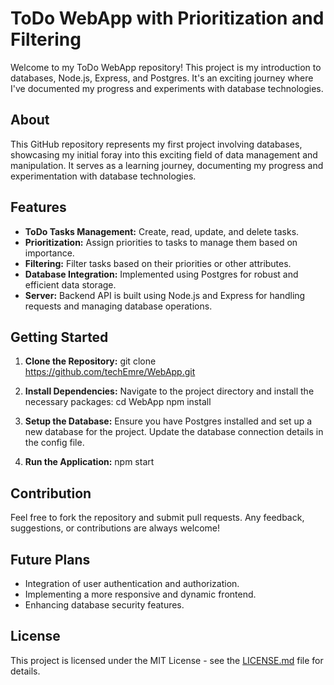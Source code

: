 
# ToDo WebApp with Prioritization and Filtering

Welcome to my ToDo WebApp repository! This project is my introduction to databases, Node.js, Express, and Postgres. It's an exciting journey where I've documented my progress and experiments with database technologies.

## About

This GitHub repository represents my first project involving databases, showcasing my initial foray into this exciting field of data management and manipulation. It serves as a learning journey, documenting my progress and experimentation with database technologies.

## Features

- **ToDo Tasks Management:** Create, read, update, and delete tasks.
- **Prioritization:** Assign priorities to tasks to manage them based on importance.
- **Filtering:** Filter tasks based on their priorities or other attributes.
- **Database Integration:** Implemented using Postgres for robust and efficient data storage.
- **Server:** Backend API is built using Node.js and Express for handling requests and managing database operations.

## Getting Started

1. **Clone the Repository:**
git clone https://github.com/techEmre/WebApp.git

2. **Install Dependencies:**
Navigate to the project directory and install the necessary packages:
cd WebApp
npm install

3. **Setup the Database:**
Ensure you have Postgres installed and set up a new database for the project. Update the database connection details in the config file.

4. **Run the Application:**
npm start


## Contribution

Feel free to fork the repository and submit pull requests. Any feedback, suggestions, or contributions are always welcome!

## Future Plans

- Integration of user authentication and authorization.
- Implementing a more responsive and dynamic frontend.
- Enhancing database security features.

## License

This project is licensed under the MIT License - see the [LICENSE.md](LICENSE.md) file for details.
